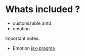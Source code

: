 # Whats included ? #

 - customizable antd
 - emotion

Important notes:
 - Emotion [jsx-pragma](https://github.com/emotion-js/emotion/blob/master/docs/css-prop.mdx#jsx-pragma)
